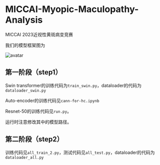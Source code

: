 # MICCAI-Myopic-Maculopathy-Analysis
MICCAI 2023近视性黄斑病变竞赛

我们的模型框架图为

![avatar](/picture_1.png)

## 第一阶段（step1）
Swin transformer的训练代码为`train_swin.py`，dataloader的代码为`dataloader_swin.py`

Auto-encoder的训练代码见`cann-for-hc.ipynb`

Resnet-50的训练代码见`run.py`。

运行时注意修改其中的模型路径。


## 第二阶段（step2）
训练代码见`all_train_2.py`，测试代码见`all_test.py`，dataloader的代码为`dataloader_all.py`
